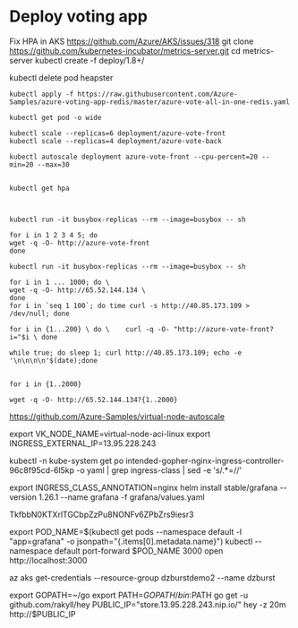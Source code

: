 # Deploy voting app


Fix HPA in AKS
https://github.com/Azure/AKS/issues/318
git clone https://github.com/kubernetes-incubator/metrics-server.git
cd metrics-server
kubectl create -f deploy/1.8+/

kubectl delete pod heapster

```
kubectl apply -f https://raw.githubusercontent.com/Azure-Samples/azure-voting-app-redis/master/azure-vote-all-in-one-redis.yaml

kubectl get pod -o wide

kubectl scale --replicas=6 deployment/azure-vote-front
kubectl scale --replicas=4 deployment/azure-vote-back

kubectl autoscale deployment azure-vote-front --cpu-percent=20 --min=20 --max=30


kubectl get hpa



kubectl run -it busybox-replicas --rm --image=busybox -- sh

for i in 1 2 3 4 5; do
wget -q -O- http://azure-vote-front
done

kubectl run -it busybox-replicas --rm --image=busybox -- sh

for i in 1 ... 1000; do \ 
wget -q -O- http://65.52.144.134 \
done
for i in `seq 1 100`; do time curl -s http://40.85.173.109 > /dev/null; done

for i in {1...200} \ do \    curl -q -O- "http://azure-vote-front?i="$i \ done

while true; do sleep 1; curl http://40.85.173.109; echo -e '\n\n\n\n'$(date);done


for i in {1..2000}

wget -q -O- http://65.52.144.134?{1..2000}

```


https://github.com/Azure-Samples/virtual-node-autoscale


export VK_NODE_NAME=virtual-node-aci-linux
export INGRESS_EXTERNAL_IP=13.95.228.243

kubectl -n kube-system get po intended-gopher-nginx-ingress-controller-96c8f95cd-6l5kp -o yaml | grep ingress-class | sed -e 's/.*=//'

export INGRESS_CLASS_ANNOTATION=nginx
helm install stable/grafana --version 1.26.1 --name grafana -f grafana/values.yaml

TkfbbN0KTXrlTGCbpZzPu8NONFv6ZPbZrs9iesr3

export POD_NAME=$(kubectl get pods --namespace default -l "app=grafana" -o jsonpath="{.items[0].metadata.name}")
kubectl --namespace default port-forward $POD_NAME 3000
open http://localhost:3000

az aks get-credentials --resource-group dzburstdemo2 --name dzburst

export GOPATH=~/go
export PATH=$GOPATH/bin:$PATH
go get -u github.com/rakyll/hey
PUBLIC_IP="store.13.95.228.243.nip.io/"
hey -z 20m http://$PUBLIC_IP